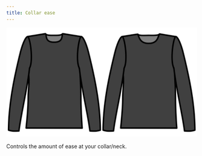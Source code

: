 ```yaml
---
title: Collar ease
---
```


![Collar ease](./collarease.svg)

Controls the amount of ease at your collar/neck.
